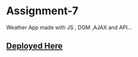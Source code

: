 # Assignment-7
Weather App made with JS , DOM ,AJAX and API...

[Deployed Here](https://weather-fore.netlify.app/)
----
